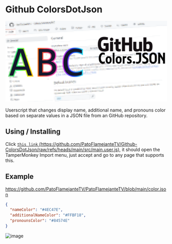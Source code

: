 # Github ColorsDotJson

<p align="center">
  <img alt="GCDJ.png" src="./.github/screenshots/GCDJ.png">
</p>

Userscript that changes display name, additional name, and pronouns color based on separate values in a JSON file from an GitHub repository. 

## Using / Installing

Click [`this link` (https://github.com/PatoFlamejanteTV/Github-ColorsDotJson/raw/refs/heads/main/src/main.user.js)](https://github.com/PatoFlamejanteTV/Github-ColorsDotJson/raw/refs/heads/main/src/main.user.js), it should open the TamperMonkey Import menu, just accept and go to any page that supports this.
## Example

https://github.com/PatoFlamejanteTV/PatoFlamejanteTV/blob/main/color.json
``` json
{
  "nameColor": "#4EC47E",
  "additionalNameColor": "#FFBF18",
  "pronounsColor": "#84574E"
}
```
![image](https://github.com/user-attachments/assets/53fce51a-54f3-4d3c-bab7-dab193d08c26)
